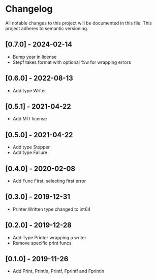 # Changelog

All notable changes to this project will be documented in this file.
This project adheres to semantic versioning.

## [0.7.0] - 2024-02-14

- Bump year in license
- Stepf takes format with optional %w for wrapping errors

## [0.6.0] - 2022-08-13

- Add type Writer

## [0.5.1] - 2021-04-22

- Add MIT license

## [0.5.0] - 2021-04-22

- Add type Stepper
- Add type Failure

## [0.4.0] - 2020-02-08

- Add Func First, selecting first error

## [0.3.0] - 2019-12-31

- Printer.Written type changed to int64

## [0.2.0] - 2019-12-28

- Add Type Printer wrapping a writer
- Remove specific print funcs

## [0.1.0] - 2019-11-26

- Add Print, Println, Printf, Fprintf and Fprintln

